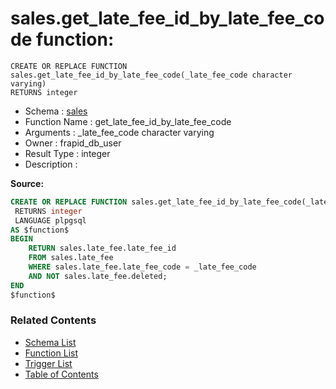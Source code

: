 # sales.get_late_fee_id_by_late_fee_code function:

```plpgsql
CREATE OR REPLACE FUNCTION sales.get_late_fee_id_by_late_fee_code(_late_fee_code character varying)
RETURNS integer
```
* Schema : [sales](../../schemas/sales.md)
* Function Name : get_late_fee_id_by_late_fee_code
* Arguments : _late_fee_code character varying
* Owner : frapid_db_user
* Result Type : integer
* Description : 


**Source:**
```sql
CREATE OR REPLACE FUNCTION sales.get_late_fee_id_by_late_fee_code(_late_fee_code character varying)
 RETURNS integer
 LANGUAGE plpgsql
AS $function$
BEGIN
    RETURN sales.late_fee.late_fee_id
    FROM sales.late_fee
    WHERE sales.late_fee.late_fee_code = _late_fee_code
    AND NOT sales.late_fee.deleted;    
END
$function$

```

### Related Contents
* [Schema List](../../schemas.md)
* [Function List](../../functions.md)
* [Trigger List](../../triggers.md)
* [Table of Contents](../../README.md)

